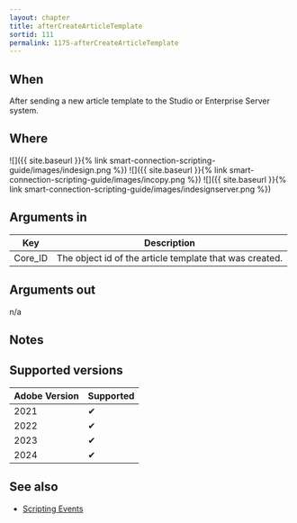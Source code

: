 ```yaml
---
layout: chapter
title: afterCreateArticleTemplate
sortid: 111
permalink: 1175-afterCreateArticleTemplate
---
```


## When

After sending a new article template to the Studio or Enterprise Server system.

## Where

![]({{ site.baseurl }}{% link smart-connection-scripting-guide/images/indesign.png %}) ![]({{ site.baseurl }}{% link smart-connection-scripting-guide/images/incopy.png %}) ![]({{ site.baseurl }}{% link smart-connection-scripting-guide/images/indesignserver.png %})

## Arguments in

| Key     | Description                                             |
| ------- | ------------------------------------------------------- |
| Core_ID | The object id of the article template that was created. |

## Arguments out

n/a

## Notes

## Supported versions

| Adobe Version | Supported |
| ------------- | --------- |
| 2021          | ✔         |
| 2022          | ✔         |
| 2023          | ✔         |
| 2024          | ✔         |

## See also

- [Scripting Events](./index.md)
